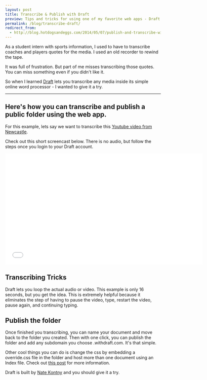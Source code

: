 ```yaml
---
layout: post
title: Transcribe & Publish with Draft 
preview: Tips and tricks for using one of my favorite web apps - Draft. 
permalink: /blog/transcribe-draft/
redirect_from:
  - http://blog.hotdogsandeggs.com/2014/05/07/publish-and-transcribe-with-draft/
---
```


As a student intern with sports information, I used to have to transcribe coaches and players quotes for the media. I used an old recorder to rewind the tape.

It was full of frustration. But part of me misses transcribing those quotes. You can miss something even if you didn't like it. 

So when I learned [Draft](http://draftin.com) lets you transcribe any media inside its simple online word processor - I wanted to give it a try. 

* * * 

## Here's how you can transcribe and publish a public folder using the web app. 

For this example, lets say we want to transcribe this [Youtube video from Newcastle](https://www.youtube.com/watch?v=SGKcr4pmReU). 

Check out this short screencast below. There is no audio, but follow the steps once you login to your Draft account. 

<iframe src="//fast.wistia.net/embed/iframe/nutyqgboac?videoFoam=true" allowtransparency="true" frameborder="0" scrolling="no" class="wistia_embed" name="wistia_embed" allowfullscreen mozallowfullscreen webkitallowfullscreen oallowfullscreen msallowfullscreen width="640" height="360"></iframe><script src="//fast.wistia.net/assets/external/iframe-api-v1.js"></script>


## Transcribing Tricks 
Draft lets you loop the actual audio or video. This example is only 16 seconds, but you get the idea. This is extremely helpful because it eliminates the step of having to pause the video, type, restart the video, pause again, and continuing typing. 

## Publish the folder
Once finished you transcribing, you can name your document and move back to the folder you created. Then with one click, you can publish the folder and add any subdomain you choose .withdraft.com. It's that simple.   

Other cool things you can do is change the css by embedding a override.css file in the folder and host more than one document using an Index file. Check out [this post](http://ninjasandrobots.com/draft-announcements-job-board-draft-sites-editor-flow-and-more#draft-sites) for more information. 

Draft is built by [Nate Kontny](https://twitter.com/natekontny) and you should give it a try. 







